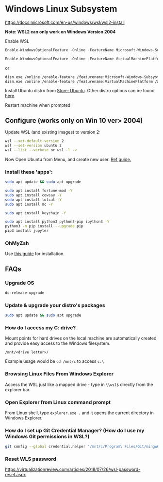 
# Windows Linux Subsystem 
https://docs.microsoft.com/en-us/windows/wsl/wsl2-install

**Note: WSL2 can only work on Windows Version 2004**

Enable WSL

```powershell
Enable-WindowsOptionalFeature -Online -FeatureName Microsoft-Windows-Subsystem-Linux -All -NoRestart

Enable-WindowsOptionalFeature -Online -FeatureName VirtualMachinePlatform -All -NoRestart
```

or 
```bash
dism.exe /online /enable-feature /featurename:Microsoft-Windows-Subsystem-Linux /all /norestart
dism.exe /online /enable-feature /featurename:VirtualMachinePlatform /all /norestart
```

Install Ubuntu distro from [Store: Ubuntu](https://www.microsoft.com/en-us/p/ubuntu/9nblggh4msv6). Other distro options can be found [here](https://docs.microsoft.com/en-us/windows/wsl/install-win10#install-your-linux-distribution-of-choice). 

Restart machine when prompted

## Configure (works only on Win 10 ver> 2004)

Update WSL (and existing images) to version 2:
```bash
wsl --set-default-version 2
wsl --set-version ubuntu 2
wsl --list --verbose or wsl -l -v
```

Now Open Ubuntu from Menu, and create new user. [Ref guide.](https://docs.microsoft.com/en-us/windows/wsl/initialize-distro)

### Install these 'apps':
```bash
sudo apt update && sudo apt upgrade

sudo apt install fortune-mod -Y
sudo apt install cowsay -Y
sudo apt install lolcat -Y
sudo apt install mc -Y

sudo apt install keychain -Y

sudo apt install python3 python3-pip ipython3 -Y
python3 -m pip install --upgrade pip
pip3 install jupyter
```

### OhMyZsh

Use [this guide](zsh.md) for installation.

## FAQs

### Upgrade OS
```bash
do-release-upgrade
```

### Update & upgrade your distro's packages
```bash
sudo apt update && sudo apt upgrade
```

### How do I access my C: drive?
Mount points for hard drives on the local machine are automatically created and provide easy access to the Windows filesystem.

`/mnt/<drive letter>/`

Example usage would be `cd /mnt/c` to access `c:\`

### Browsing Linux Files From Windows Explorer

Access the WSL just like a mapped drive - type in `\\wsl$` directly from the explorer bar.

### Open Explorer from Linux command prompt

From Linux shell, type `explorer.exe .` and it opens the current directory in Windows Explorer.

### How do I set up Git Credential Manager? (How do I use my Windows Git permissions in WSL?)

```bash
git config --global credential.helper "/mnt/c/Program\ Files/Git/mingw64/libexec/git-core/git-credential-manager.exe"
```

### Reset WLS password
https://virtualizationreview.com/articles/2018/07/26/wsl-password-reset.aspx
